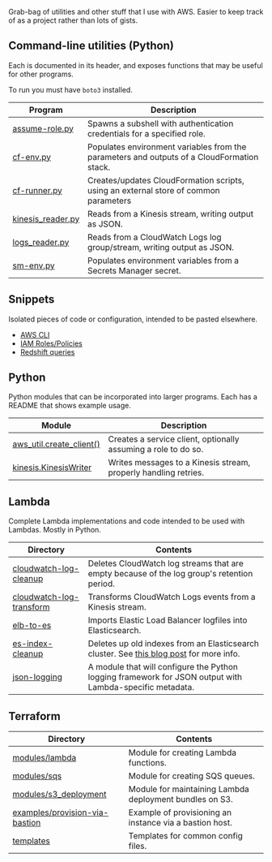 Grab-bag of utilities and other stuff that I use with AWS. Easier to keep track of as a project rather than lots of gists.


## Command-line utilities (Python)

Each is documented in its header, and exposes functions that may be useful for other programs.

To run you must have `boto3` installed.

Program                                                 | Description
--------------------------------------------------------|----------
[assume-role.py](utils/assume-role.py)                  | Spawns a subshell with authentication credentials for a specified role.
[cf-env.py](utils/cf-env.py)                            | Populates environment variables from the parameters and outputs of a CloudFormation stack.
[cf-runner.py](utils/cf-runner.py)                      | Creates/updates CloudFormation scripts, using an external store of common parameters
[kinesis_reader.py](utils/kinesis_reader.py)            | Reads from a Kinesis stream, writing output as JSON.
[logs_reader.py](utils/logs_reader.py)                  | Reads from a CloudWatch Logs log group/stream, writing output as JSON.
[sm-env.py](utils/sm-env.py)                            | Populates environment variables from a Secrets Manager secret.


## Snippets

Isolated pieces of code or configuration, intended to be pasted elsewhere.

* [AWS CLI](snippets/cli.md)
* [IAM Roles/Policies](snippets/iam.md)
* [Redshift queries](snippets/redshift.md)


## Python

Python modules that can be incorporated into larger programs. Each has a README that shows example usage.

Module                                                      | Description
------------------------------------------------------------|------------
[aws_util.create_client()](python/aws_util#create_client)   | Creates a service client, optionally assuming a role to do so.
[kinesis.KinesisWriter](python/kinesis)                     | Writes messages to a Kinesis stream, properly handling retries.


## Lambda

Complete Lambda implementations and code intended to be used with Lambdas. Mostly in Python.

Directory                                                           | Contents
--------------------------------------------------------------------|----------
[cloudwatch-log-cleanup](lambda/cloudwatch-log-cleanup)             | Deletes CloudWatch log streams that are empty because of the log group's retention period.
[cloudwatch-log-transform](lambda/cloudwatch-log-transform)         | Transforms CloudWatch Logs events from a Kinesis stream.
[elb-to-es](lambda/elb-to-es)                                       | Imports Elastic Load Balancer logfiles into Elasticsearch.
[es-index-cleanup](lambda/es-index-cleanup)                         | Deletes up old indexes from an Elasticsearch cluster. See [this blog post](https://www.kdgregory.com/index.php?page=aws.loggingPipeline) for more info.
[json-logging](lambda/json-logging)                                 | A module that will configure the Python logging framework for JSON output with Lambda-specific metadata.


## Terraform

Directory                                                                   | Contents
----------------------------------------------------------------------------|----------
[modules/lambda](terraform/modules/lambda)                                  | Module for creating Lambda functions.
[modules/sqs](terraform/modules/sqs)                                        | Module for creating SQS queues.
[modules/s3_deployment](terraform/modules/s3_deployment)                    | Module for maintaining Lambda deployment bundles on S3.
[examples/provision-via-bastion](terraform/examples/provision-via-bastion)  | Example of provisioning an instance via a bastion host.
[templates](terraform/templates)                                            | Templates for common config files.
